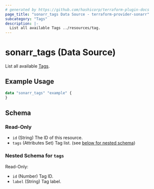 ```yaml
---
# generated by https://github.com/hashicorp/terraform-plugin-docs
page_title: "sonarr_tags Data Source - terraform-provider-sonarr"
subcategory: "Tags"
description: |-
  List all available Tags ../resources/tag.
---
```


# sonarr_tags (Data Source)

[subcategory:Tags]: #
List all available [Tags](../resources/tag).

## Example Usage

```terraform
data "sonarr_tags" "example" {
}
```

<!-- schema generated by tfplugindocs -->
## Schema

### Read-Only

- `id` (String) The ID of this resource.
- `tags` (Attributes Set) Tag list. (see [below for nested schema](#nestedatt--tags))

<a id="nestedatt--tags"></a>
### Nested Schema for `tags`

Read-Only:

- `id` (Number) Tag ID.
- `label` (String) Tag label.


